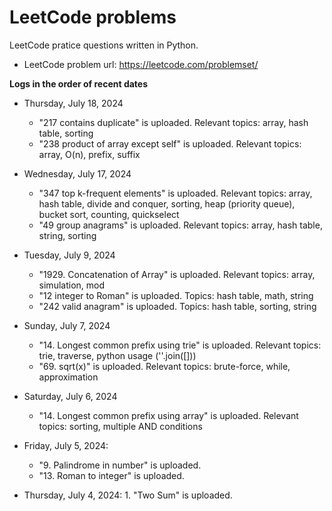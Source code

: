 # LeetCode problems
LeetCode pratice questions written in Python.
- LeetCode problem url: https://leetcode.com/problemset/

**Logs in the order of recent dates**

- Thursday, July 18, 2024
    - "217 contains duplicate" is uploaded. Relevant topics: array, hash table, sorting
    - "238 product of array except self" is uploaded. Relevant topics: array, O(n), prefix, suffix 

- Wednesday, July 17, 2024
    - "347 top k-frequent elements" is uploaded. Relevant topics: array, hash table, divide and conquer, sorting, heap (priority queue), bucket sort, counting, quickselect
    - "49 group anagrams" is uploaded. Relevant topics: array, hash table, string, sorting

- Tuesday, July 9, 2024
    - "1929. Concatenation of Array" is uploaded. Relevant topics: array, simulation, mod
    - "12 integer to Roman" is uploaded. Topics: hash table, math, string
    - "242 valid anagram" is uploaded. Topics: hash table, sorting, string

- Sunday, July 7, 2024
    - "14. Longest common prefix using trie" is uploaded. Relevant topics: trie, traverse, python usage (''.join([]))
    - "69. sqrt(x)" is uploaded. Relevant topics: brute-force, while, approximation
 
- Saturday, July 6, 2024
  - "14. Longest common prefix using array" is uploaded. Relevant topics: sorting, multiple AND conditions

- Friday, July 5, 2024:
  - "9. Palindrome in number" is uploaded.
  - "13. Roman to integer" is uploaded.
    
- Thursday, July 4, 2024: 1. "Two Sum" is uploaded. 

